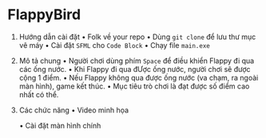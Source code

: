 # FlappyBird
1. Hướng dẫn cài đặt
    • Folk về your repo
    • Dùng `git clone` để lưu thư mục vê máy
    • Cài đặt `SFML` cho `Code Block`
    • Chạy file `main.exe`
2. Mô tả chung
    • Người chơi dùng phím `Space` để điều khiển Flappy đi qua các ống nước.
    • Khi Flappy đi qua đƯợc ống nước, người chơi sẽ được cộng 1 điểm.
    • Nếu Flappy không qua được ống nước (va chạm, ra ngoài màn hình), game kết thúc.
    • Mục tiêu trò chơi là đạt được số điểm cao nhất có thể.
3. Các chức năng
    • Video minh họa

    • Cài đặt màn hình chính 
        

